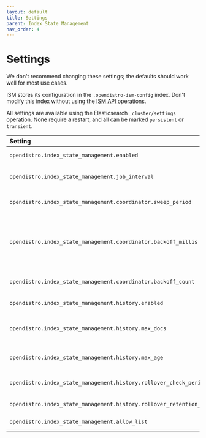 ```yaml
---
layout: default
title: Settings
parent: Index State Management
nav_order: 4
---
```


# Settings

We don't recommend changing these settings; the defaults should work well for most use cases.

ISM stores its configuration in the `.opendistro-ism-config` index. Don't modify this index without using the [ISM API operations](../api/).

All settings are available using the Elasticsearch `_cluster/settings` operation. None require a restart, and all can be marked `persistent` or `transient`.

Setting | Default | Description
:--| :- | :--------------
`opendistro.index_state_management.enabled` | True | Specifies whether ISM is enabled or not.
`opendistro.index_state_management.job_interval` | 5 minutes | The interval at which the managed index jobs are run.
`opendistro.index_state_management.coordinator.sweep_period` | 10 minutes | How often the routine background sweep is run.
`opendistro.index_state_management.coordinator.backoff_millis` | 50 milliseconds | The backoff time between retries for failures in the `ManagedIndexCoordinator` (such as when we update managed indices).
`opendistro.index_state_management.coordinator.backoff_count` | 2 | The count of retries for failures in the `ManagedIndexCoordinator`.
`opendistro.index_state_management.history.enabled` | True | Specifies whether audit history is enabled or not.
`opendistro.index_state_management.history.max_docs` | 2,500,000 | The maximum number of documents before rolling over the audit history index.
`opendistro.index_state_management.history.max_age` | 24 hours | The maximum age before rolling over the audit history index.
`opendistro.index_state_management.history.rollover_check_period` | 8 hours | The time between rollover checks for the audit history index.
`opendistro.index_state_management.history.rollover_retention_period` | 30 days | How long audit history indices are kept.
`opendistro.index_state_management.allow_list` | All actions | List of actions that you can use.
